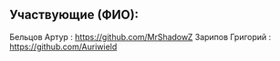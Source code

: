 ﻿## Участвующие (ФИО):

Бельцов Артур : https://github.com/MrShadowZ
Зарипов Григорий : https://github.com/Auriwield
